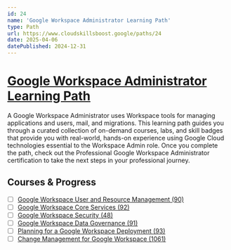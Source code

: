 ```yaml
---
id: 24
name: 'Google Workspace Administrator Learning Path'
type: Path
url: https://www.cloudskillsboost.google/paths/24
date: 2025-04-06
datePublished: 2024-12-31
---
```


# [Google Workspace Administrator Learning Path](https://www.cloudskillsboost.google/paths/24)

A Google Workspace Administrator uses Workspace tools for managing applications and users, mail, and migrations. This learning path guides you through a curated collection of on-demand courses, labs, and skill badges that provide you with real-world, hands-on experience using Google Cloud technologies essential to the Workspace Admin role. Once you complete the path, check out the Professional Google Workspace Administrator certification to take the next steps in your professional journey.

## Courses & Progress

- [ ] [Google Workspace User and Resource Management (90)](../courses/Google-Workspace-User-and-Resource-Management.md)
- [ ] [Google Workspace Core Services (92)](../courses/Google-Workspace-Core-Services.md)
- [ ] [Google Workspace Security (48)](../courses/Google-Workspace-Security.md)
- [ ] [Google Workspace Data Governance (91)](../courses/Google-Workspace-Data-Governance.md)
- [ ] [Planning for a Google Workspace Deployment (93)](../courses/Planning-for-a-Google-Workspace-Deployment.md)
- [ ] [Change Management for Google Workspace (1061)](../courses/Change-Management-for-Google-Workspace.md)
